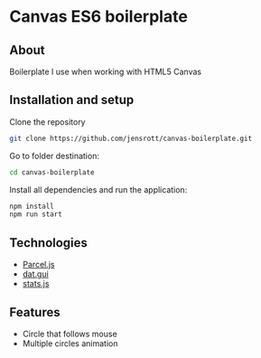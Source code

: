 # Canvas ES6 boilerplate

## About

Boilerplate I use when working with HTML5 Canvas

## Installation and setup

Clone the repository 

```sh
git clone https://github.com/jensrott/canvas-boilerplate.git
```

Go to folder destination:

```sh
cd canvas-boilerplate
```

Install all dependencies and run the application:

```sh
npm install
npm run start
```

## Technologies

* [Parcel.js](https://parceljs.org/)
* [dat.gui](https://github.com/dataarts/dat.gui)
* [stats.js](https://github.com/mrdoob/stats.js/)

## Features

* Circle that follows mouse
* Multiple circles animation